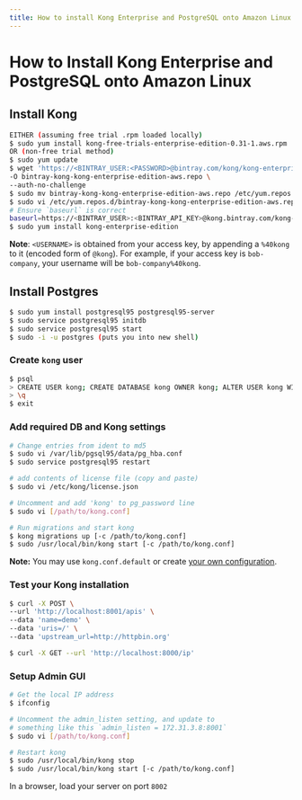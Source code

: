 ```yaml
---
title: How to install Kong Enterprise and PostgreSQL onto Amazon Linux
---
```


# How to Install Kong Enterprise and PostgreSQL onto Amazon Linux

## Install Kong
```bash
EITHER (assuming free trial .rpm loaded locally)
$ sudo yum install kong-free-trials-enterprise-edition-0.31-1.aws.rpm
OR (non-free trial method)
$ sudo yum update
$ wget 'https://<BINTRAY_USER:<PASSWORD>@bintray.com/kong/kong-enterprise-edition-aws/rpm' \
-O bintray-kong-kong-enterprise-edition-aws.repo \
--auth-no-challenge
$ sudo mv bintray-kong-kong-enterprise-edition-aws.repo /etc/yum.repos.d/
$ sudo vi /etc/yum.repos.d/bintray-kong-kong-enterprise-edition-aws.repo
# Ensure `baseurl` is correct
baseurl=https://<BINTRAY_USER>:<BINTRAY_API_KEY>@kong.bintray.com/kong-enterprise-edition-aws
$ sudo yum install kong-enterprise-edition
```

**Note**: `<USERNAME>` is obtained from your access key, by appending a `%40kong`
to it (encoded form of `@kong`). For example, if your access key is `bob-company`,
your username will be `bob-company%40kong`.

## Install Postgres
```bash
$ sudo yum install postgresql95 postgresql95-server
$ sudo service postgresql95 initdb
$ sudo service postgresql95 start
$ sudo -i -u postgres (puts you into new shell)
```

### Create `kong` user
```bash
$ psql
> CREATE USER kong; CREATE DATABASE kong OWNER kong; ALTER USER kong WITH password 'kong'; 
> \q
$ exit
```

### Add required DB and Kong settings
```bash
# Change entries from ident to md5
$ sudo vi /var/lib/pgsql95/data/pg_hba.conf
$ sudo service postgresql95 restart

# add contents of license file (copy and paste)
$ sudo vi /etc/kong/license.json

# Uncomment and add 'kong' to pg_password line
$ sudo vi [/path/to/kong.conf]

# Run migrations and start kong
$ kong migrations up [-c /path/to/kong.conf]
$ sudo /usr/local/bin/kong start [-c /path/to/kong.conf]
```

**Note:** You may use `kong.conf.default` or create [your own configuration](/0.12.x/configuration/#configuration-loading).

### Test your Kong installation

```bash
$ curl -X POST \
--url 'http://localhost:8001/apis' \
--data 'name=demo' \
--data 'uris=/' \
--data 'upstream_url=http://httpbin.org'
```
```bash
$ curl -X GET --url 'http://localhost:8000/ip'
```

### Setup Admin GUI

```bash
# Get the local IP address
$ ifconfig 

# Uncomment the admin_listen setting, and update to 
# something like this `admin_listen = 172.31.3.8:8001`
$ sudo vi [/path/to/kong.conf] 

# Restart kong
$ sudo /usr/local/bin/kong stop 
$ sudo /usr/local/bin/kong start [-c /path/to/kong.conf]
```

In a browser, load your server on port `8002`
